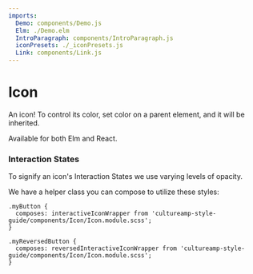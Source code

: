 ```yaml
---
imports:
  Demo: components/Demo.js
  Elm: ./Demo.elm
  IntroParagraph: components/IntroParagraph.js
  iconPresets: ./_iconPresets.js
  Link: components/Link.js
---
```


# Icon

<IntroParagraph>

An icon! To control its color, set color on a parent element, and it will be inherited.

Available for both Elm and React.

</IntroParagraph>

<Demo presets={iconPresets} elm={Elm.Icon.Demo} />

### Interaction States

To signify an icon's <Link to="/styles/icons#interaction-states">Interaction States</Link> we use varying levels of opacity.

We have a helper class you can compose to utilize these styles:

```
.myButton {
  composes: interactiveIconWrapper from 'cultureamp-style-guide/components/Icon/Icon.module.scss';
}

.myReversedButton {
  composes: reversedInteractiveIconWrapper from 'cultureamp-style-guide/components/Icon/Icon.module.scss';
}
```
